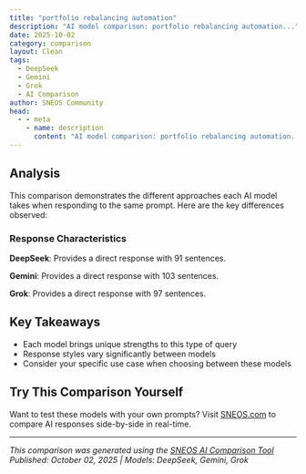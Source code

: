 ```yaml
---
title: "portfolio rebalancing automation"
description: "AI model comparison: portfolio rebalancing automation..."
date: 2025-10-02
category: comparison
layout: Clean
tags:
  - DeepSeek
  - Gemini
  - Grok
  - AI Comparison
author: SNEOS Community
head:
  - - meta
    - name: description
      content: "AI model comparison: portfolio rebalancing automation..."
---
```


<ChatComparison
  title="portfolio rebalancing automation"
  prompt="portfolio rebalancing automation"
  :responses='{"DeepSeek": "Of course. Portfolio rebalancing automation is a powerful strategy for maintaining a target asset allocation, reducing emotional decision-making, and potentially enhancing long-term returns. Here\u2019s a comprehensive guide to automating your portfolio rebalancing.\n\n### What is Portfolio Rebalancing?\n\n**Rebalancing** is the process of realigning the weightings of the assets in your portfolio back to your original target allocation.\n\n* **Example:** Your target is 60% stocks and 40% bonds.\n* If stocks perform well, they might grow to 70% of your portfolio.\n* Rebalancing involves selling some stocks and buying bonds to return to the 60/40 split.\n\n**Automation** means setting up rules so this process happens systematically, without you having to manually check prices, calculate allocations, and place trades.\n\n---\n\n### Why Automate Rebalancing?\n\n1. **Disciplined Investing:** It enforces a \u0022buy low, sell high\u0022 discipline. You automatically sell assets that have outperformed and buy assets that have underperformed.\n2. **Emotion Removal:** It eliminates the temptation to chase performance (\u0022I\u0027ll just let my winners run a little longer\u0022) or panic-sell during downturns.\n3. **Saves Time \u0026 Effort:** No more spreadsheets, manual calculations, or quarterly review sessions.\n4. **Consistency:** The market is always moving; automation ensures your portfolio is consistently managed according to your chosen strategy.\n5. **Reduces Risk:** It systematically controls risk by preventing any single asset class from becoming too large a portion of your portfolio.\n\n---\n\n### Methods for Automating Rebalancing\n\nThere are three primary methods, ranging from fully automated to semi-automated.\n\n#### Method 1: Robo-Advisors (Fully Automated)\nThis is the easiest, \u0022set-it-and-forget-it\u0022 approach.\n\n* **How it Works:** You answer questions about your goals, time horizon, and risk tolerance. The robo-advisor creates a diversified portfolio of ETFs (Exchange-Traded Funds) and automatically manages it, including all rebalancing.\n* **Triggers:** They use sophisticated algorithms that can trigger rebalancing based on:\n * **Allocation Drift:** \u0022If any asset class deviates by more than 5% from its target, rebalance.\u0022\n * **Time:** \u0022Rebalance the entire portfolio every quarter.\u0022\n * **Cash Flow:** Automatically rebalancing with new deposits or dividends.\n* **Best For:** Hands-off investors who want a simple, low-cost solution.\n* **Examples:** **Betterment, Wealthfront, Vanguard Digital Advisor, Schwab Intelligent Portfolios.**\n\n#### Method 2: Automated Features in Brokerage Accounts (Semi-Automated)\nMany traditional and online brokers now offer automated tools for self-directed investors.\n\n* **How it Works:** You hold individual stocks, ETFs, or mutual funds in your brokerage account. You then set up a target allocation for them within the platform.\n* **Triggers:** You define the rules. The platform\u0027s system will then either:\n * **Notify You:** Send an alert when your portfolio is out of balance, prompting you to execute the trades with one click.\n * **Execute Automatically:** Some advanced platforms will automatically execute the trades for you.\n* **Best For:** Investors who want to choose their own specific ETFs or stocks but don\u0027t want the hassle of manual management.\n* **Examples:** **M1 Finance** (the pioneer in this space with \u0022Pies\u0022), **Fidelity Basket Portfolios**, **Interactive Brokers** (with their rebalancing tool).\n\n#### Method 3: The DIY Spreadsheet \u0026 API Approach (Advanced)\nFor maximum control and customization, you can build your own system.\n\n* **How it Works:**\n 1. **Spreadsheet/Code:** Maintain a Google Sheet or a script (e.g., in Python) that tracks your holdings and target allocations.\n 2. **Data Feed:** Use a free API (like Yahoo Finance) to pull in live prices.\n 3. **Logic:** The spreadsheet/script calculates the current vs. target allocation and identifies the trades needed to rebalance.\n 4. **Execution:**\n * **Manual:** You review the output and manually place the trades.\n * **Semi-Auto:** Use a brokerage API (like from **Alpaca** or **Interactive Brokers**) to automatically send the trade orders from your script.\n* **Best For:** Programmers, quant enthusiasts, and investors with highly customized strategies that don\u0027t fit standard models.\n* **Caution:** This requires significant technical skill and carries the risk of errors in your code.\n\n---\n\n### Key Decisions in Any Rebalancing Strategy\n\nEven with automation, you need to decide on the rules:\n\n1. **Rebalancing Frequency:**\n * **Time-Based:** Rebalance on a fixed schedule (e.g., quarterly, semi-annually, annually). This is simple but may be inefficient.\n * **Threshold-Based:** Rebalance only when an asset class deviates by a specific percentage from its target (e.g., \u00B15% absolute or \u00B125% relative). This is more efficient and is the method most robo-advisors use.\n\n2. **Cash Flow Utilization:**\n * The most tax-efficient way to rebalance is to use **new contributions** or **dividends** to purchase underweight assets. This avoids selling and triggering capital gains taxes. A good automated system will prioritize this.\n\n3. **Tax Considerations:**\n * **Taxable Accounts:** Be mindful of generating short-term capital gains. Automation should have rules to prioritize selling assets with losses (tax-loss harvesting) or long-term gains.\n * **Tax-Advantaged Accounts (IRAs, 401(k)s):** You can rebalance freely without tax consequences. This is the ideal place for full automation.\n\n---\n\n### Step-by-Step Guide to Get Started\n\n1. **Define Your Target Allocation:** This is the most important step. What percentage do you want in U.S. Stocks, International Stocks, Bonds, etc.?\n2. **Choose Your Automation Method:**\n * **For Ease:** Open a robo-advisor account.\n * **For Control \u0026 Choice:** Use a brokerage like M1 Finance or Fidelity.\n * **For Customization:** Explore the DIY route (if you have the skills).\n3. **Set Your Rules:** Decide on your rebalancing frequency (time or threshold) and any tax-related preferences.\n4. **Fund Your Account and Set Up Automation:** Transfer money and activate the automated investing/rebalancing features within your chosen platform.\n5. **Monitor, Don\u0027t Micromanage:** The whole point is to save time. Check in periodically (e.g., once a year) to ensure your financial goals haven\u0027t changed, but resist the urge to override the system based on market news.\n\n### Popular Platforms for Automation\n\n| Platform | Type | Best For | Key Feature |\n| :--- | :--- | :--- | :--- |\n| **Betterment** | Robo-Advisor | Hands-off, goal-based investing | Full automation, tax-loss harvesting |\n| **Wealthfront** | Robo-Advisor | Tech-savvy, hands-off investors | Direct Indexing, high APY cash account |\n| **M1 Finance** | Brokerage | \u0022DIY\u0022 investors who want automation | Custom \u0022Pies,\u0022 dynamic rebalancing |\n| **Vanguard** | Robo/Brokerage | Existing Vanguard customers | Low-cost, uses Vanguard ETFs |\n| **Fidelity** | Brokerage | Investors with complex portfolios | Basket Portfolios, strong research tools |\n\nBy automating your portfolio rebalancing, you delegate the tedious work to a system, allowing you to focus on the bigger picture: your long-term financial goals.", "Gemini": "Okay, let\u0027s break down portfolio rebalancing automation: what it is, why it\u0027s valuable, how it works, and how to implement it.\n\n**What is Portfolio Rebalancing?**\n\nPortfolio rebalancing is the process of periodically adjusting the weights of assets in an investment portfolio to maintain the original or desired asset allocation.\n\n* **Example:** You initially set up a portfolio with 60% stocks and 40% bonds. Over time, the stock market does very well, and your portfolio now has 75% stocks and 25% bonds. Rebalancing would involve selling some of the stocks and buying bonds to bring the allocation back to the original 60/40 target.\n\n**Why is Portfolio Rebalancing Important?**\n\n* **Risk Management:** Rebalancing helps control risk. When one asset class outperforms, it becomes a larger part of your portfolio. This increases your exposure to that specific asset class, potentially making your portfolio more volatile and vulnerable to market downturns. Rebalancing reduces this concentration.\n* **Staying on Track with Goals:** Your initial asset allocation was likely based on your risk tolerance, investment timeline, and financial goals. Rebalancing ensures you remain aligned with those factors.\n* **Potentially Improved Returns (Over the Long Term):** While not guaranteed, rebalancing can sometimes lead to higher returns by forcing you to \u0022buy low and sell high.\u0022 You sell assets that have appreciated and buy assets that have underperformed, potentially capturing future growth.\n* **Disciplined Investing:** Rebalancing removes emotion from the investment process. It forces you to act based on a predetermined plan, rather than making impulsive decisions based on market sentiment.\n\n**Why Automate Portfolio Rebalancing?**\n\n* **Efficiency:** Rebalancing manually can be time-consuming and tedious, especially for larger portfolios. Automation streamlines the process.\n* **Consistency:** Automated systems are more likely to adhere to the rebalancing schedule and targets than a human might be, especially during times of market volatility.\n* **Objectivity:** Automation eliminates emotional biases that can lead to poor investment decisions.\n* **Scalability:** Automation makes it easier to manage multiple portfolios or larger portfolios without significant increases in workload.\n* **Reduced Human Error:** Manual calculations and order entry can be prone to errors. Automation minimizes these risks.\n\n**How Does Automated Portfolio Rebalancing Work?**\n\nAt a high level, automated rebalancing systems typically involve these steps:\n\n1. **Define Target Asset Allocation:** The first step is to determine your ideal asset allocation. This involves deciding what percentage of your portfolio should be allocated to different asset classes (e.g., stocks, bonds, real estate, commodities). This should be based on your risk tolerance, time horizon, and financial goals.\n\n2. **Choose Rebalancing Frequency or Thresholds:** You need to decide *when* and *how* the portfolio will be rebalanced. There are two main approaches:\n\n * **Time-Based Rebalancing:** This involves rebalancing at fixed intervals, such as quarterly, semi-annually, or annually.\n\n * **Threshold-Based Rebalancing:** This involves rebalancing when the allocation of an asset class deviates from its target by a certain percentage. For example, you might set a threshold of 5%. If your stock allocation rises above 65% (on a 60% target) or falls below 55%, the system will trigger a rebalance.\n\n3. **Monitor Portfolio Performance:** The system continuously tracks the performance of your portfolio and the allocation of assets.\n\n4. **Calculate Rebalancing Trades:** When the rebalancing trigger (either time or threshold) is met, the system calculates the necessary trades to bring the portfolio back to its target allocation. This involves determining which assets to buy and sell, and in what quantities.\n\n5. **Execute Trades:** The system automatically executes the trades needed to rebalance the portfolio. This may involve selling over-allocated assets and buying under-allocated assets.\n\n6. **Report and Monitor:** The system generates reports showing the rebalancing activity, including the trades that were executed, the new asset allocation, and the performance of the portfolio. You should monitor these reports to ensure the system is working as expected.\n\n**Implementation Options for Automated Portfolio Rebalancing**\n\nHere are the common ways to automate portfolio rebalancing:\n\n* **Robo-Advisors:**\n\n * **How they work:** Robo-advisors are online platforms that provide automated investment management services. They use algorithms to build and manage portfolios based on your risk profile and goals. Rebalancing is typically included as part of their standard service.\n * **Pros:** Easy to use, low cost, diversified portfolios, automatic rebalancing.\n * **Cons:** Less customization than managing your own portfolio, may not be suitable for complex investment strategies.\n * **Examples:** Betterment, Wealthfront, Schwab Intelligent Portfolios, Vanguard Digital Advisor.\n\n* **Brokerage Platforms with Automated Rebalancing Tools:**\n\n * **How they work:** Some online brokers offer tools that allow you to set up automated rebalancing within your brokerage account. You define your target asset allocation, rebalancing frequency, and thresholds, and the platform handles the rest.\n * **Pros:** More control over your investments than robo-advisors, often lower fees.\n * **Cons:** Requires more knowledge and effort to set up and manage, may not be available at all brokers.\n * **Examples:** Interactive Brokers, Fidelity, M1 Finance (unique, allows fractional shares and \u0022pies\u0022).\n\n* **Financial Advisor Software (for Advisors):**\n\n * **How they work:** Financial advisors use sophisticated software that includes portfolio rebalancing tools. This software allows them to manage multiple client portfolios efficiently and consistently.\n * **Pros:** Most robust and feature-rich option, suitable for complex investment strategies, guidance from a financial professional.\n * **Cons:** More expensive than robo-advisors or brokerage platforms, requires working with a financial advisor.\n * **Examples:** Orion Advisor Tech, Black Diamond, Tamarac.\n\n* **Spreadsheet and Scripting (DIY):**\n\n * **How they work:** Technically proficient investors can create their own automated rebalancing system using spreadsheets and scripting languages (e.g., Python). This involves writing code to track portfolio performance, calculate rebalancing trades, and execute those trades through a brokerage API.\n * **Pros:** Most control over the entire process, potential for cost savings.\n * **Cons:** Requires significant technical skills, time commitment, and ongoing maintenance. Security is a major concern. This is generally NOT recommended for most investors.\n * **Example:** Use Python with libraries like \u0060yfinance\u0060 for data, and your broker\u0027s API (if available) to execute trades.\n\n**Key Considerations When Choosing an Automation Method:**\n\n* **Cost:** Robo-advisors and brokerage platforms typically charge fees based on a percentage of assets under management (AUM). Software for financial advisors is usually licensed on a subscription basis. DIY solutions may have minimal direct costs, but significant time and effort costs.\n* **Control:** DIY solutions offer the most control, while robo-advisors offer the least.\n* **Customization:** Financial advisor software and brokerage platforms with rebalancing tools offer the most customization options.\n* **Complexity:** DIY solutions are the most complex, while robo-advisors are the simplest.\n* **Security:** Ensure the platform or tool you choose has robust security measures to protect your account and data. Pay extra attention to security if using your own scripts and APIs.\n* **Tax Implications:** Rebalancing can trigger capital gains taxes. Consider the tax implications of your rebalancing strategy and choose a method that minimizes taxes (e.g., tax-loss harvesting).\n\n**Important Considerations for All Rebalancing Strategies**\n\n* **Transaction Costs:** Every trade incurs costs, whether it\u0027s a commission or a bid-ask spread. Too-frequent rebalancing can erode returns due to excessive transaction costs. Consider the cost of rebalancing when setting your frequency or thresholds.\n* **Tax Implications:** Rebalancing may trigger capital gains taxes. Try to rebalance in tax-advantaged accounts (like 401ks or IRAs) where possible. Also, consider tax-loss harvesting \u2013 selling losing investments to offset gains.\n* **Drift Tolerance:** Don\u0027t be overly rigid about rebalancing. Small deviations from your target allocation are often acceptable, especially if the transaction costs of rebalancing outweigh the benefits.\n* **Cash Flow:** If you\u0027re regularly contributing to your portfolio, you can sometimes use those contributions to rebalance without selling existing assets. Direct new contributions into under-allocated asset classes.\n* **Market Conditions:** Some investors temporarily deviate from their rebalancing strategy during periods of extreme market volatility. For example, they might hold off on rebalancing if they believe the market is about to rebound. However, this can be a risky strategy, as it involves trying to time the market.\n\n**In Summary**\n\nAutomated portfolio rebalancing is a valuable tool for managing risk, staying on track with your investment goals, and potentially improving returns over the long term. The best approach for you will depend on your investment knowledge, technical skills, desired level of control, and budget. Carefully consider your options and choose a method that aligns with your individual needs. Remember to consider the tax implications and transaction costs associated with rebalancing.\n", "Grok": "Portfolio rebalancing automation is the process of using software or algorithms to periodically adjust the asset allocation of an investment portfolio to maintain a desired risk-return profile or target asset mix. This is typically done to ensure that the portfolio remains aligned with an investor\u0027s financial goals, risk tolerance, and investment strategy, as market movements can cause the portfolio\u0027s allocation to drift over time.\n\nBelow is an overview of portfolio rebalancing automation, including its benefits, methods, tools, and implementation steps:\n\n---\n\n### **What is Portfolio Rebalancing?**\nPortfolio rebalancing involves buying or selling assets in a portfolio to restore the original or target allocation of asset classes (e.g., stocks, bonds, cash). For example, if a portfolio is initially set to a 60% stock and 40% bond allocation, but due to market gains, stocks now make up 70% of the portfolio, rebalancing would involve selling some stocks and buying bonds to return to the 60/40 mix.\n\n**Automation** refers to the use of technology to perform this process without manual intervention, often using predefined rules or algorithms.\n\n---\n\n### **Why Automate Portfolio Rebalancing?**\nAutomating portfolio rebalancing offers several advantages:\n1. **Consistency and Discipline**: Automation ensures rebalancing occurs regularly based on rules, avoiding emotional or subjective decision-making.\n2. **Time Efficiency**: Eliminates the need for manual monitoring and trading, saving time for investors or financial advisors.\n3. **Cost Reduction**: Reduces transaction costs by optimizing trades and minimizing human errors.\n4. **Risk Management**: Helps maintain the portfolio\u2019s risk profile by preventing overexposure to certain asset classes.\n5. **Scalability**: Easily manages multiple portfolios or accounts simultaneously, which is especially useful for financial advisors or robo-advisors.\n\n---\n\n### **Types of Rebalancing Strategies for Automation**\nAutomated rebalancing can follow different strategies depending on an investor\u2019s goals and preferences. Common strategies include:\n\n1. **Periodic Rebalancing**:\n - Rebalancing occurs at fixed intervals (e.g., daily, weekly, monthly).\n - Example: Rebalance every month to maintain a 60/40 stock-bond allocation.\n\n2. **Threshold-Based Rebalancing**:\n - Rebalancing is triggered when an asset class deviates beyond a predefined percentage from the target allocation (e.g., \u00B15%).\n - Example: If stocks exceed 65% of the portfolio, sell stocks to bring it back to 60%.\n\n3. **Dynamic Rebalancing**:\n - Incorporates more complex rules or market signals (e.g., volatility, momentum) to adjust allocations.\n - Example: Increase bond allocation during high market volatility.\n\n4. **Tax-Loss Harvesting Integration**:\n - Combines rebalancing with selling underperforming assets to realize tax losses while maintaining the desired allocation.\n\n5. **Cash Flow Rebalancing**:\n - Uses incoming cash flows (e.g., dividends, contributions) to adjust allocations instead of selling assets, minimizing transaction costs and tax events.\n\n---\n\n### **How Portfolio Rebalancing Automation Works**\nThe automation process typically involves the following components:\n1. **Target Allocation**: Define the desired asset mix based on investment goals and risk tolerance.\n2. **Monitoring System**: Software continuously tracks the portfolio\u2019s current allocation and market movements.\n3. **Rebalancing Rules**: Predefined criteria (e.g., time intervals, thresholds) determine when and how to rebalance.\n4. **Execution Engine**: Automatically places buy/sell orders through a brokerage or trading platform to adjust the portfolio.\n5. **Reporting**: Generates notifications or reports on rebalancing activities for transparency and record-keeping.\n\n---\n\n### **Tools and Platforms for Portfolio Rebalancing Automation**\nSeveral tools and platforms support automated rebalancing, catering to individual investors, financial advisors, and institutions:\n\n1. **Robo-Advisors**:\n - Platforms like Betterment, Wealthfront, and M1 Finance offer built-in automated rebalancing as part of their services.\n - Ideal for retail investors looking for a hands-off approach.\n\n2. **Brokerage Platforms with Rebalancing Features**:\n - Some brokers, like Interactive Brokers or Fidelity, provide tools or APIs for automated rebalancing.\n\n3. **Portfolio Management Software**:\n - Tools like Morningstar Direct, BlackRock Aladdin, or Envestnet Tamarac are used by financial advisors for managing client portfolios with rebalancing automation.\n\n4. **Custom Solutions via APIs**:\n - Use APIs from brokers (e.g., Alpaca, TD Ameritrade) to build custom rebalancing algorithms with programming languages like Python.\n - Libraries such as \u0060yfinance\u0060, \u0060pandas\u0060, and \u0060ccxt\u0060 can be used for data retrieval and analysis.\n\n5. **Excel or Spreadsheets with Macros**:\n - For smaller portfolios, investors can use spreadsheets with VBA macros to automate basic rebalancing calculations and trigger manual trades.\n\n---\n\n### **Steps to Implement Automated Portfolio Rebalancing**\n1. **Define Investment Goals and Target Allocation**:\n - Establish the desired mix of assets based on risk tolerance, time horizon, and objectives.\n\n2. **Choose a Rebalancing Strategy**:\n - Decide on periodic, threshold-based, or dynamic rebalancing based on your needs.\n\n3. **Select a Platform or Tool**:\n - Choose a robo-advisor, brokerage, or custom solution depending on your technical skills and portfolio size.\n\n4. **Set Up Rules and Parameters**:\n - Input rebalancing thresholds, intervals, or other criteria into the chosen platform or software.\n\n5. **Connect to a Brokerage Account**:\n - Link the automation tool to your brokerage for seamless trade execution. Ensure API access if building a custom solution.\n\n6. **Test the System**:\n - Run simulations or backtests to ensure the rebalancing logic works as expected and aligns with your goals.\n\n7. **Monitor and Adjust**:\n - Periodically review the automated system to account for changes in goals, market conditions, or tax implications.\n\n---\n\n### **Challenges and Considerations**\n1. **Transaction Costs**: Frequent rebalancing can lead to high trading fees, especially in taxable accounts.\n2. **Tax Implications**: Selling assets during rebalancing may trigger taxable events (capital gains taxes).\n3. **Over-Rebalancing**: Excessive rebalancing can reduce returns due to costs and missed market opportunities.\n4. **Market Volatility**: Automated systems may struggle during extreme market conditions if rules are not adaptive.\n5. **Security**: Ensure the platform or API used for automation is secure to protect financial data and trades.\n\n---\n\n### **Conclusion**\nAutomating portfolio rebalancing is a powerful way to maintain a disciplined investment approach, save time, and manage risk. Whether using a robo-advisor for simplicity or building a custom algorithm for flexibility, investors can benefit from aligning their portfolios with long-term goals. However, it\u2019s essential to carefully design the rebalancing strategy, account for costs and taxes, and periodically review the system to ensure it performs as expected.\n\nIf you\u0027re looking to start, consider experimenting with a robo-advisor for ease of use or explore coding a simple rebalancing script in Python if you\u2019re comfortable with programming. Let me know if you\u2019d like a sample Python script or further details on any specific tool!"}' 
  published-date="10:06"
/>

## Analysis

This comparison demonstrates the different approaches each AI model takes when responding to the same prompt. Here are the key differences observed:

### Response Characteristics

**DeepSeek**: Provides a direct response with 91 sentences. 

**Gemini**: Provides a direct response with 103 sentences. 

**Grok**: Provides a direct response with 97 sentences. 

## Key Takeaways

- Each model brings unique strengths to this type of query
- Response styles vary significantly between models
- Consider your specific use case when choosing between these models

## Try This Comparison Yourself

Want to test these models with your own prompts? Visit [SNEOS.com](https://sneos.com) to compare AI responses side-by-side in real-time.

---

*This comparison was generated using the [SNEOS AI Comparison Tool](https://sneos.com)*
*Published: October 02, 2025 | Models: DeepSeek, Gemini, Grok*
